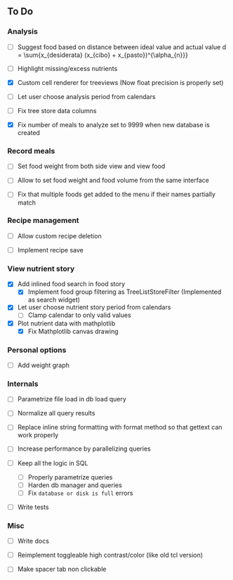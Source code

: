 ## To Do

### Analysis

- [ ] Suggest food based on distance between ideal value and actual value
    d = \sum{x_{desiderata} (x_{cibo} + x_{pasto})^{\alpha_{n}}}

- [ ] Highlight missing/excess nutrients

- [X] Custom cell renderer for treeviews (Now float precision is properly set)

- [ ] Let user choose analysis period from calendars

- [ ] Fix tree store data columns

- [X] Fix number of meals to analyze set to 9999 when new database is created

### Record meals

- [ ] Set food weight from both side view and view food

- [ ] Allow to set food weight and food volume from the same interface

- [ ] Fix that multiple foods get added to the menu if their names partially match

### Recipe management

- [ ] Allow custom recipe deletion

- [ ] Implement recipe save

### View nutrient story

- [X] Add inlined food search in food story
  - [X] Implement food group filtering as TreeListStoreFilter (Implemented as search widget)

- [X] Let user choose nutrient story period from calendars
  - [ ] Clamp calendar to only valid values

- [X] Plot nutrient data with mathplotlib
  - [X] Fix Mathplotlib canvas drawing

### Personal options

- [ ] Add weight graph

### Internals

- [ ] Parametrize file load in db load query

- [ ] Normalize all query results

- [ ] Replace inline string formatting with format method so that gettext can work properly

- [ ] Increase performance by parallelizing queries

- [ ] Keep all the logic in SQL
  - [ ] Properly parametrize queries
  - [ ] Harden db manager and queries
  - [ ] Fix `database or disk is full` errors

- [ ] Write tests

### Misc

- [ ] Write docs

- [ ] Reimplement toggleable high contrast/color (like old tcl version)

- [ ] Make spacer tab non clickable
